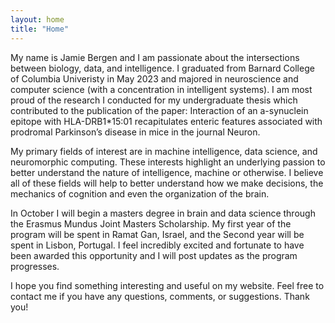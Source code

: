 ```yaml
---
layout: home
title: "Home"
---
```


My name is Jamie Bergen and I am passionate about the intersections between biology, data, and intelligence. I graduated from Barnard College of Columbia Univeristy in May 2023 and majored in neuroscience and computer science (with a concentration in intelligent systems). I am most proud of the research I conducted for my undergraduate thesis which contributed to the publication of the paper: Interaction of an a-synuclein epitope with HLA-DRB1*15:01 recapitulates enteric features associated with prodromal Parkinson’s disease in mice in the journal Neuron. 

My primary fields of interest are in machine intelligence, data science, and neuromorphic computing. These interests highlight an underlying passion to better understand the nature of intelligence, machine or otherwise. I believe all of these fields will help to better understand how we make decisions, the mechanics of cognition and even the organization of the brain.

In October I will begin a masters degree in brain and data science through the Erasmus Mundus Joint Masters Scholarship. My first year of the program will be spent in Ramat Gan, Israel, and the Second year will be spent in Lisbon, Portugal. I feel incredibly excited and fortunate to have been awarded this opportunity and I will post updates as the program progresses.

I hope you find something interesting and useful on my website. Feel free to contact me if you have any questions, comments, or suggestions. Thank you!
